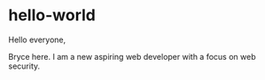 # hello-world
Hello everyone,

Bryce here. I am a new aspiring web developer with a focus on web security.
